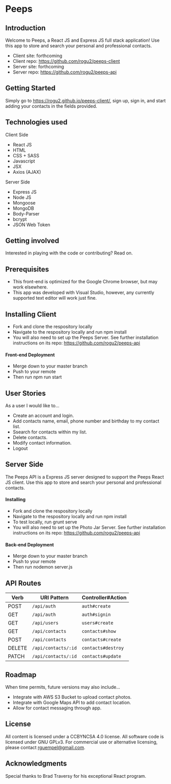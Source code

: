 # Peeps

## Introduction
Welcome to Peeps, a React JS and Express JS full stack application! Use this app to store and search your personal and professional contacts.

+ Client site: forthcoming
+ Client repo: https://github.com/rogu2/peeps-client
+ Server site: forthcoming
+ Server repo: https://github.com/rogu2/peeps-api

## Getting Started
Simply go to https://rogu2.github.io/peeps-client/, sign up, sign in, and start adding your contacts in the fields provided.

## Technologies used
Client Side
+ React JS
+ HTML
+ CSS + SASS
+ Javascript
+ JSX 
+ Axios (AJAX)

Server Side
+ Express JS
+ Node JS
+ Mongoose
+ MongoDB
+ Body-Parser
+ bcrypt
+ JSON Web Token

## Getting involved
Interested in playing with the code or contributing? Read on.

## Prerequisites
+ This front-end is optimized for the Google Chrome browser, but may work elsewhere.
+ This app was developed with Visual Studio, however, any currently supported text editor will work just fine.

## Installing Client
+ Fork and clone the respository locally
+ Navigate to the respository locally and run npm install
+ You will also need to set up the Peeps Server. See further installation instructions on its repo: https://github.com/rogu2/peeps-api

#### Front-end Deployment
+ Merge down to your master branch
+ Push to your remote
+ Then run npm run start

## User Stories
As a user I would like to...
+ Create an account and login.
+ Add contacts name, email, phone number and birthday to my contact list.
+ Ssearch for contacts within my list.
+ Delete contacts.
+ Modify contact information.
+ Logout

## Server Side

The Peeps API is a Express JS server designed to support the Peeps React JS client. Use this app to store and search your personal and professional contacts.


#### Installing
+ Fork and clone the respository locally
+ Navigate to the respository locally and run npm install
+ To test locally, run grunt serve
+ You will also need to set up the Photo Jar Server. See further installation instructions on its repo: https://github.com/rogu2/peeps-api

#### Back-end Deployment
+ Merge down to your master branch
+ Push to your remote
+ Then run nodemon server.js

## API Routes
| Verb   | URI Pattern              | Controller#Action     |
|--------|--------------------------|-----------------------|
| POST   | `/api/auth`              | `auth#create`         |
| GET    | `/api/auth`              | `auth#signin`         |
| GET    | `/api/users`             | `users#create`        |
| GET    | `/api/contacts`          | `contacts#show`       |
| POST   | `/api/contacts`          | `contacts#create`     |
| DELETE | `/api/contacts/:id`      | `contacts#destroy`    |
| PATCH  | `/api/contacts/:id`      | `contacts#update`     |

## Roadmap
When time permits, future versions may also include...
+ Integrate with AWS S3 Bucket to upload contact photos.
+ Integrate with Google Maps API to add contact location.
+ Allow for contact messaging through app.

## License
All content is licensed under a CC­BY­NC­SA 4.0 license.
All software code is licensed under GNU GPLv3. For commercial use or alternative licensing, please contact rguempel@gmail.com.

## Acknowledgments
Special thanks to Brad Traversy for his exceptional React program.